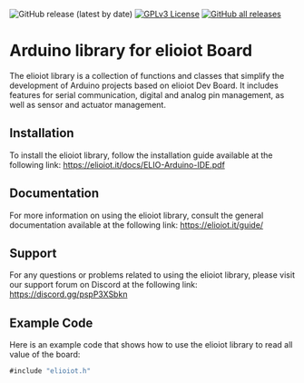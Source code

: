 ![GitHub release (latest by date)](https://img.shields.io/github/v/release/maestry/elioiot-arduino?style=for-the-badge)
[![GPLv3 License](https://img.shields.io/badge/License-GPL%20v3-yellow.svg?style=for-the-badge)](https://opensource.org/licenses/)
[![GitHub all releases](https://img.shields.io/github/downloads/maestry/elioiot-arduino/total?style=for-the-badge)](https://github.com/maestry/elioiot-arduino/releases)


# Arduino library for elioiot Board

The elioiot library is a collection of functions and classes that simplify the development of Arduino projects based on elioiot Dev Board. It includes features for serial communication, digital and analog pin management, as well as sensor and actuator management.

## Installation

To install the elioiot library, follow the installation guide available at the following link: https://elioiot.it/docs/ELIO-Arduino-IDE.pdf

## Documentation

For more information on using the elioiot library, consult the general documentation available at the following link: https://elioiot.it/guide/

## Support

For any questions or problems related to using the elioiot library, please visit our support forum on Discord at the following link: https://discord.gg/pspP3XSbkn

## Example Code

Here is an example code that shows how to use the elioiot library to read all value of the board:

```js
#include "elioiot.h"



```


